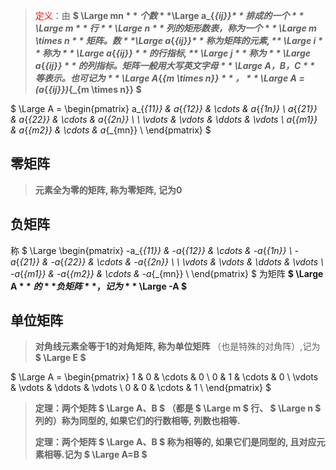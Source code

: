 
> <span style='color: red'>定义</span>：由 **$ \Large mn $** 个数 **$\Large a_{_{ij}}$** 排成的一个 **$ \Large m $** 行 **$ \Large n $** 列的矩形数表，称为一个 **$ \Large m \times n $** 矩阵。数 **$\Large a_{_{ij}}$** 称为矩阵的元素, **$ \Large i $** 称为 **$ \Large a_{_{ij}} $** 的行指标, **$ \Large j $** 称为 **$ \Large a_{_{ij}} $** 的列指标。矩阵一般用大写英文字母 **$ \Large A，B，C $** 等表示。也可记为 **$ \Large A_{_{m \times n}} $** ， **$ \Large A = (a_{_{ij}})_{_{m \times n}} $**

$
\Large
A = 
\begin{pmatrix}
   a_{_{11}} & a_{_{12}} & \cdots & a_{_{1n}} \\
   a_{_{21}} & a_{_{22}} & \cdots & a_{_{2n}} \\
	\\
   \vdots & \vdots & \ddots & \vdots \\
   a_{_{m1}} & a_{_{m2}} & \cdots & a_{_{mn}} \\
\end{pmatrix}
$


## 零矩阵

> **元素全为零的矩阵, 称为零矩阵, 记为0**


## 负矩阵
称
$
\Large
\begin{pmatrix}
   -a_{_{11}} & -a_{_{12}} & \cdots & -a_{_{1n}} \\
   -a_{_{21}} & -a_{_{22}} & \cdots & -a_{_{2n}} \\
	\\
   \vdots & \vdots & \ddots & \vdots \\
   -a_{_{m1}} & -a_{_{m2}} & \cdots & -a_{_{mn}} \\
\end{pmatrix}
$
为矩阵 **$ \Large A $** 的**负矩阵**，记为 **$ \Large -A $**




## 单位矩阵

> **对角线元素全等于1的对角矩阵, 称为单位矩阵** （也是特殊的对角阵）,记为 **$ \Large E $** 

$
\Large
A = 
\begin{pmatrix}
   1 & 0 & \cdots & 0 \\
   0 & 1 & \cdots & 0 \\
   \vdots & \vdots & \ddots & \vdots \\
   0 & 0 & \cdots & 1 \\
\end{pmatrix}
$

> **定理：两个矩阵 $ \Large A、B $ （都是 $ \Large m $ 行、 $ \Large n $ 列的）称为同型的,   如果它们的行数相等, 列数也相等.**
> 
> **定理：两个矩阵 $ \Large A、B $ 称为相等的,   如果它们是同型的, 且对应元素相等.记为 $ \Large A=B $**







